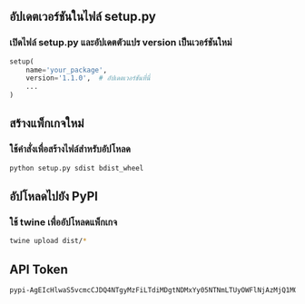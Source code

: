 
## อัปเดตเวอร์ชันในไฟล์ setup.py
### เปิดไฟล์ setup.py และอัปเดตตัวแปร version เป็นเวอร์ชันใหม่
```python
setup(
    name='your_package',
    version='1.1.0',  # อัปเดตเวอร์ชันที่นี่
    ...
)
```

## สร้างแพ็กเกจใหม่
### ใช้คำสั่งเพื่อสร้างไฟล์สำหรับอัปโหลด
```bash
python setup.py sdist bdist_wheel
```

## อัปโหลดไปยัง PyPI
### ใช้ twine เพื่ออัปโหลดแพ็กเกจ
```bash
twine upload dist/*
```

## API Token
```bash
pypi-AgEIcHlwaS5vcmcCJDQ4NTgyMzFiLTdiMDgtNDMxYy05NTNmLTUyOWFlNjAzMjQ1MQACGVsxLFsib25lLWNoYXQtcGxhdGZvcm0iXV0AAixbMixbIjhmMWNlMDMzLTRhNGMtNDdmMi1hMTQzLTE0MjRhNTgxNzRmMSJdXQAABiAcIu0yQGcvlEVXIUYfYb2XhEPP2-NwNlSrV-5pzRGeVw
```